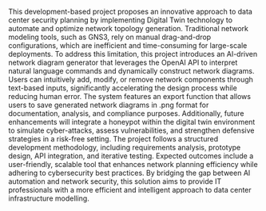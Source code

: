 This development-based project proposes an innovative approach to data center security planning by implementing Digital Twin technology to automate and optimize network topology generation. Traditional network modeling tools, such as GNS3, rely on manual drag-and-drop configurations, which are inefficient and time-consuming for large-scale deployments. To address this limitation, this project introduces an AI-driven network diagram generator that leverages the OpenAI API to interpret natural language commands and dynamically construct network diagrams. Users can intuitively add, modify, or remove network components through text-based inputs, significantly accelerating the design process while reducing human error. The system features an export function that allows users to save generated network diagrams in .png format for documentation, analysis, and compliance purposes. Additionally, future enhancements will integrate a honeypot within the digital twin environment to simulate cyber-attacks, assess vulnerabilities, and strengthen defensive strategies in a risk-free setting. The project follows a structured development methodology, including requirements analysis, prototype design, API integration, and iterative testing. Expected outcomes include a user-friendly, scalable tool that enhances network planning efficiency while adhering to cybersecurity best practices. By bridging the gap between AI automation and network security, this solution aims to provide IT professionals with a more efficient and intelligent approach to data center infrastructure modelling.

